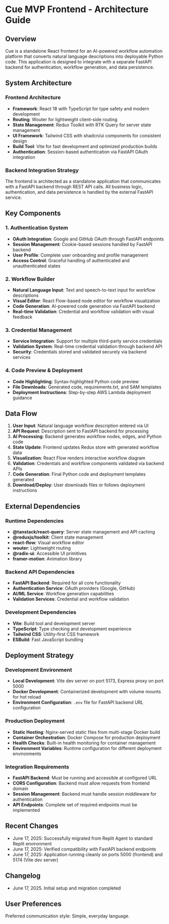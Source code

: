 # Cue MVP Frontend - Architecture Guide

## Overview

Cue is a standalone React frontend for an AI-powered workflow automation platform that converts natural language descriptions into deployable Python code. This application is designed to integrate with a separate FastAPI backend for authentication, workflow generation, and data persistence.

## System Architecture

### Frontend Architecture
- **Framework**: React 18 with TypeScript for type safety and modern development
- **Routing**: Wouter for lightweight client-side routing
- **State Management**: Redux Toolkit with RTK Query for server state management
- **UI Framework**: Tailwind CSS with shadcn/ui components for consistent design
- **Build Tool**: Vite for fast development and optimized production builds
- **Authentication**: Session-based authentication via FastAPI OAuth integration

### Backend Integration Strategy
The frontend is architected as a standalone application that communicates with a FastAPI backend through REST API calls. All business logic, authentication, and data persistence is handled by the external FastAPI service.

## Key Components

### 1. Authentication System
- **OAuth Integration**: Google and GitHub OAuth through FastAPI endpoints
- **Session Management**: Cookie-based sessions handled by FastAPI backend
- **User Profile**: Complete user onboarding and profile management
- **Access Control**: Graceful handling of authenticated and unauthenticated states

### 2. Workflow Builder
- **Natural Language Input**: Text and speech-to-text input for workflow descriptions
- **Visual Editor**: React Flow-based node editor for workflow visualization
- **Code Generation**: AI-powered code generation via FastAPI backend
- **Real-time Validation**: Credential and workflow validation with visual feedback

### 3. Credential Management
- **Service Integration**: Support for multiple third-party service credentials
- **Validation System**: Real-time credential validation through backend API
- **Security**: Credentials stored and validated securely via backend services

### 4. Code Preview & Deployment
- **Code Highlighting**: Syntax-highlighted Python code preview
- **File Downloads**: Generated code, requirements.txt, and SAM templates
- **Deployment Instructions**: Step-by-step AWS Lambda deployment guidance

## Data Flow

1. **User Input**: Natural language workflow description entered via UI
2. **API Request**: Description sent to FastAPI backend for processing
3. **AI Processing**: Backend generates workflow nodes, edges, and Python code
4. **State Update**: Frontend updates Redux store with generated workflow data
5. **Visualization**: React Flow renders interactive workflow diagram
6. **Validation**: Credentials and workflow components validated via backend APIs
7. **Code Generation**: Final Python code and deployment templates generated
8. **Download/Deploy**: User downloads files or follows deployment instructions

## External Dependencies

### Runtime Dependencies
- **@tanstack/react-query**: Server state management and API caching
- **@reduxjs/toolkit**: Client state management
- **react-flow**: Visual workflow editor
- **wouter**: Lightweight routing
- **@radix-ui**: Accessible UI primitives
- **framer-motion**: Animation library

### Backend API Dependencies
- **FastAPI Backend**: Required for all core functionality
- **Authentication Service**: OAuth providers (Google, GitHub)
- **AI/ML Service**: Workflow generation capabilities
- **Validation Services**: Credential and workflow validation

### Development Dependencies
- **Vite**: Build tool and development server
- **TypeScript**: Type checking and development experience
- **Tailwind CSS**: Utility-first CSS framework
- **ESBuild**: Fast JavaScript bundling

## Deployment Strategy

### Development Environment
- **Local Development**: Vite dev server on port 5173, Express proxy on port 5000
- **Docker Development**: Containerized development with volume mounts for hot reload
- **Environment Configuration**: `.env` file for FastAPI backend URL configuration

### Production Deployment
- **Static Hosting**: Nginx-served static files from multi-stage Docker build
- **Container Orchestration**: Docker Compose for production deployment
- **Health Checks**: Built-in health monitoring for container management
- **Environment Variables**: Runtime configuration for different deployment environments

### Integration Requirements
- **FastAPI Backend**: Must be running and accessible at configured URL
- **CORS Configuration**: Backend must allow requests from frontend domain
- **Session Management**: Backend must handle session middleware for authentication
- **API Endpoints**: Complete set of required endpoints must be implemented

## Recent Changes
- June 17, 2025: Successfully migrated from Replit Agent to standard Replit environment
- June 17, 2025: Verified compatibility with FastAPI backend endpoints
- June 17, 2025: Application running cleanly on ports 5000 (frontend) and 5174 (Vite dev server)

## Changelog
- June 17, 2025. Initial setup and migration completed

## User Preferences

Preferred communication style: Simple, everyday language.